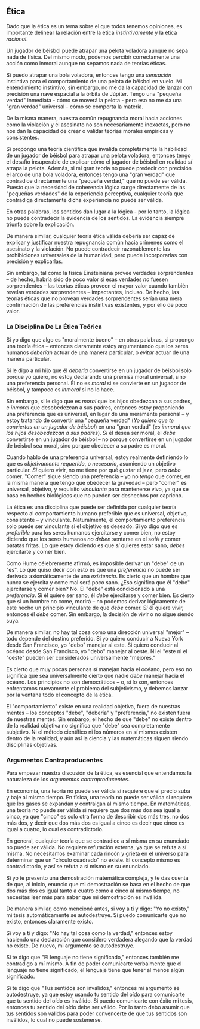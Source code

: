 ## Ética

Dado que la ética es un tema sobre el que todos tenemos opiniones, es importante delinear la relación entre la etica *instintivamente* y la ética *racional*.

Un jugador de béisbol puede atrapar una pelota voladora aunque no sepa nada de física. Del mismo modo, podemos percibir correctamente una acción como inmoral aunque no sepamos nada de teorías éticas.

Si puedo atrapar una bola voladora, entonces tengo una *sensación* instintiva para el comportamiento de una pelota de béisbol en vuelo. Mi entendimiento instintivo, sin embargo, no me da la capacidad de lanzar con precisión una nave espacial a la órbita de Júpiter. Tengo una "pequeña verdad" inmediata - cómo se moverá la pelota - pero eso no me da una "gran verdad" universal - cómo se comporta la materia.

De la misma manera, nuestra común repugnancia moral hacia acciones como la violación y el asesinato no son necesariamente inexactas, pero no nos dan la capacidad de crear o validar teorías morales empíricas y consistentes.

Si propongo una teoría científica que invalida completamente la habilidad de un jugador de béisbol para atrapar una pelota voladora, entonces tengo el desafío insuperable de explicar cómo el jugador de béisbol en realidad *sí* atrapa la pelota. Además, si mi gran teoría no puede predecir con precisión el arco de una bola voladora, entonces tengo una "gran verdad" que contradice directamente una "pequeña verdad," que no puede ser válida. Puesto que la necesidad de coherencia lógica surge directamente de las "pequeñas verdades" de la experiencia perceptiva, cualquier teoría que contradiga directamente dicha experiencia no puede ser válida.

En otras palabras, los sentidos dan lugar a la lógica - por lo tanto, la lógica no puede contradecir la evidencia de los sentidos. La evidencia siempre triunfa sobre la explicación.

De manera similar, cualquier teoría ética válida debería ser capaz de explicar y justificar nuestra repugnancia común hacia crímenes como el asesinato y la violación. No puede contradecir razonablemente las prohibiciones universales de la humanidad, pero puede incorporarlas con precisión y explicarlas.

Sin embargo, tal como la física Einsteiniana provee verdades sorprendentes – de hecho, habría sido de poco valor si esas verdades *no* fuesen sorprendentes – las teorías éticas proveen el mayor valor cuando también revelan verdades sorprendentes – impactantes, incluso. De hecho, las teorías éticas que no provean verdades sorprendentes serían una mera confirmación de las preferencias instintivas existentes, y por ello de poco valor.

### La Disciplina De La Ética Teórica

Si yo digo que algo es "moralmente bueno" – en otras palabras, si propongo una teoría ética – entonces claramente estoy argumentando que los seres humanos *deberían* actuar de una manera particular, o *evitar* actuar de una manera particular.

Si le digo a mi hijo que él *debería* convertirse en un jugador de béisbol solo porque yo quiero, no estoy declarando una premisa moral universal, sino una preferencia personal. Él no es *moral* si se convierte en un jugador de béisbol, y tampoco es *inmoral* si no lo hace.

Sin embargo, si le digo que es *moral* que los hijos obedezcan a sus padres, e *inmoral* que desobedezcan a sus padres, entonces estoy proponiendo una preferencia que es universal, en lugar de una meramente personal – y estoy tratando de convertir una "pequeña verdad" (*Yo quiero que te conviertas en un jugador de béisbol*) en una "gran verdad" (*es inmoral que los hijos desobedezcan a sus padres*). *Si* él desea ser moral, él *debe* convertirse en un jugador de béisbol – no porque convertirse en un jugador de béisbol sea moral, sino porque obedecer a su padre es moral.

Cuando hablo de una preferencia universal, estoy realmente definiendo lo que es *objetivamente requerido*, o *necesario*, asumiendo un objetivo particular. *Si* quiero vivir, no me tiene por qué gustar el jazz, pero *debo* comer. "Comer" sigue siendo una preferencia – yo no *tengo* que comer, en la misma manera que tengo que obedecer la gravedad – pero "comer" es universal, objetivo, y requisito *vinculante* para mantenerse vivo, ya que se basa en hechos biológicos que no pueden ser deshechos por capricho.

La ética es una disciplina que puede ser definida por cualquier teoría respecto al comportamiento humano preferible que es universal, objetivo, consistente – y vinculante. Naturalmente, el comportamiento preferencia solo puede ser vinculante si el objetivo es deseado. Si yo digo que es *preferible* para los seres humanos ejercitarse y comer bien, no estoy diciendo que los seres humanos *no deben* sentarse en el sofá y comer patatas fritas. Lo que estoy diciendo es que *si* quieres estar sano, *debes* ejercitarte y comer bien.

Como Hume célebremente afirmó, es imposible derivar un "debe" de un "es". Lo que quiso decir con esto es que una *preferencia* no puede ser derivada axiomáticamente de una *existencia*. Es cierto que un hombre que nunca se ejercita y come mal será poco sano. ¿Eso significa que él "debe" ejercitarse y comer bien? No. El "debe" está condicionado a una *preferencia*. Si él quiere ser sano, él *debe* ejercitarse y comer bien. Es cierto que si un hombre no come, morirá – no podemos derivar lógicamente de este hecho un principio vinculante de que *debe* comer. *Si* él quiere vivir, entonces él *debe* comer. Sin embargo, la decisión de vivir o no sigue siendo suya.

De manera similar, no hay tal cosa como una dirección universal "mejor" – todo depende del destino preferido. Si yo quiero conducir a Nueva York desde San Francisco, yo "debo" manejar al este. Si quiero conducir al océano desde San Francisco, yo "debo" manejar al oeste. Ni el "este ni el "oeste" pueden ser considerados universalmente "mejores."

Es cierto que muy pocas personas *sí* manejan hacia el océano, pero eso no significa que sea universalmente cierto que nadie *debe* manejar hacia el océano. Los principios no son democráticos – o, si lo son, entonces enfrentamos nuevamente el problema del subjetivismo, y debemos lanzar por la ventana todo el concepto de la ética.

El "comportamiento" existe en una realidad objetiva, fuera de nuestras mentes – los conceptos "debe", "debería" y "preferencia," no existen fuera de nuestras mentes. Sin embargo, el hecho de que "debe" no existe dentro de la realidad objetiva no significa que "debe" sea completamente subjetivo. Ni el método científico ni los números en sí mismos existen dentro de la realidad, y aún así la ciencia y las matemáticas siguen siendo disciplinas objetivas.

### Argumentos Contraproducentes

Para empezar nuestra discusión de la ética, es esencial que entendamos la naturaleza de los *argumentos contraproducentes*.

En economía, una teoría no puede ser válida si requiere que el precio suba y baje al mismo tiempo. En física, una teoría no puede ser válida si requiere que los gases se expandan y contraigan al mismo tiempo. En matemáticas, una teoría no puede ser válida si requiere que dos más dos sea igual a cinco, ya que "cinco" es solo otra forma de describir dos más tres, no dos más dos, y decir que dos más dos es igual a cinco es decir que cinco es igual a cuatro, lo cual es contradictorio.

En general, cualquier teoría que se contradice a sí misma en su enunciado no puede ser válida. No requiere refutación externa, ya que se refuta a sí misma. No necesitamos examinar cada rincón y grieta en el universo para determinar que un "círculo cuadrado" no existe. El concepto mismo es contradictorio, y así se refuta a sí mismo en su enunciado.

Si yo te presento una demostración matemática compleja, y te das cuenta de que, al inicio, enuncio que mi demostración se basa en el hecho de que dos más dos es igual tanto a cuatro como a cinco al mismo tiempo, no necesitas leer más para saber que mi demostración es inválida.

De manera similar, como mencioné antes, si voy a ti y digo: "Yo no existo," mi tesis automáticamente se autodestruye. Si puedo comunicarte que no existo, entonces claramente existo.

Si voy a ti y digo: "No hay tal cosa como la verdad," entonces estoy haciendo una declaración que considero verdadera alegando que la verdad no existe. De nuevo, mi argumento se autodestruye.

Si te digo que "El lenguaje no tiene significado," entonces también me contradigo a mí mismo. A fin de poder comunicarte verbalmente que el lenguaje no tiene significado, el lenguaje tiene que tener al menos algún significado.

Si te digo que "Tus sentidos son inválidos," entonces mi argumento se autodestruye, ya que estoy usando tu sentido del oído para comunicarte que tu sentido del oído es inválido. Si puedo comunicarte con éxito mi tesis, entonces tu sentido del oído debe ser válido. Por lo tanto debo asumir que tus sentidos son válidos para poder convencerte de que tus sentidos son inválidos, lo cual no puede sostenerse.